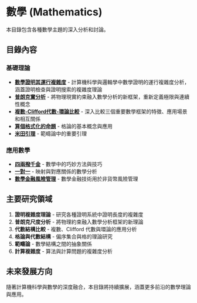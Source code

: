 # 數學 (Mathematics)

本目錄包含各種數學主題的深入分析和討論。

## 目錄內容

### 基礎理論
- **[數學證明其運行複雜度](數學證明其運行複雜度.md)** - 計算機科學與邏輯學中數學證明的運行複雜度分析，涵蓋證明檢查與證明搜索的複雜度理論
- **[普朗克實分析](普朗克實分析.md)** - 將物理現實約束融入數學分析的新框架，重新定義極限與連續性概念
- **[複數-Clifford代數-環論比較](複數-Clifford代數-環論比較.md)** - 深入比較三個重要數學框架的特徵、應用場景和相互關係
- **[算個格式化的命題](算個格式化的命題.md)** - 格論的基本概念與應用
- **[米田引理](米田引理.md)** - 範疇論中的重要引理

### 應用數學
- **[四兩撥千金](四兩撥千金.md)** - 數學中的巧妙方法與技巧
- **[一對一](一對一.md)** - 映射與對應關係的數學分析
- **[數學金融風險管理](../mathematical-finance-risk-management.md)** - 數學金融技術用於非貨幣風險管理

## 主要研究領域

1. **證明複雜度理論** - 研究各種證明系統中證明長度的複雜度
2. **普朗克尺度分析** - 將物理約束融入數學分析框架的新理論
3. **代數結構比較** - 複數、Clifford 代數與環論的應用分析
4. **格論與代數結構** - 偏序集合與格的理論研究
5. **範疇論** - 數學結構之間的抽象關係
6. **計算複雜度** - 算法與計算問題的複雜度分析

## 未來發展方向

隨著計算機科學與數學的深度融合，本目錄將持續擴展，涵蓋更多前沿的數學理論與應用。
